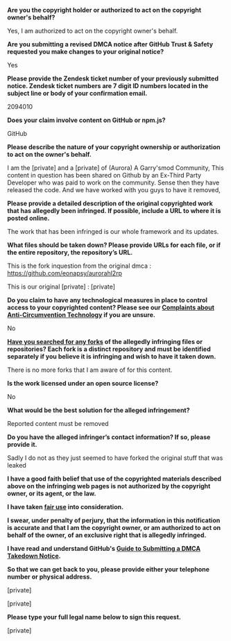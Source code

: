 **Are you the copyright holder or authorized to act on the copyright owner's behalf?**

Yes, I am authorized to act on the copyright owner's behalf.

**Are you submitting a revised DMCA notice after GitHub Trust & Safety requested you make changes to your original notice?**

Yes

**Please provide the Zendesk ticket number of your previously submitted notice. Zendesk ticket numbers are 7 digit ID numbers located in the subject line or body of your confirmation email.**

2094010

**Does your claim involve content on GitHub or npm.js?**

GitHub

**Please describe the nature of your copyright ownership or authorization to act on the owner's behalf.**

I am the [private] and a [private] of (Aurora) A Garry'smod Community, This content in question has been shared on Github by an Ex-Third Party Developer who was paid to work on the community. Sense then they have released the code. And we have worked with you guys to have it removed,

**Please provide a detailed description of the original copyrighted work that has allegedly been infringed. If possible, include a URL to where it is posted online.**

The work that has been infringed is our whole framework and its updates.

**What files should be taken down? Please provide URLs for each file, or if the entire repository, the repository’s URL.**

This is the fork inquestion from the original dmca : https://github.com/eonapsy/aurorahl2rp

This is our original [private] : [private]

**Do you claim to have any technological measures in place to control access to your copyrighted content? Please see our <a href="https://docs.github.com/articles/guide-to-submitting-a-dmca-takedown-notice#complaints-about-anti-circumvention-technology">Complaints about Anti-Circumvention Technology</a> if you are unsure.**

No

**<a href="https://docs.github.com/articles/dmca-takedown-policy#b-what-about-forks-or-whats-a-fork">Have you searched for any forks</a> of the allegedly infringing files or repositories? Each fork is a distinct repository and must be identified separately if you believe it is infringing and wish to have it taken down.**

There is no more forks that I am aware of for this content.

**Is the work licensed under an open source license?**

No

**What would be the best solution for the alleged infringement?**

Reported content must be removed

**Do you have the alleged infringer’s contact information? If so, please provide it.**

Sadly I do not as they just seemed to have forked the original stuff that was leaked

**I have a good faith belief that use of the copyrighted materials described above on the infringing web pages is not authorized by the copyright owner, or its agent, or the law.**

**I have taken <a href="https://www.lumendatabase.org/topics/22">fair use</a> into consideration.**

**I swear, under penalty of perjury, that the information in this notification is accurate and that I am the copyright owner, or am authorized to act on behalf of the owner, of an exclusive right that is allegedly infringed.**

**I have read and understand GitHub's <a href="https://docs.github.com/articles/guide-to-submitting-a-dmca-takedown-notice/">Guide to Submitting a DMCA Takedown Notice</a>.**

**So that we can get back to you, please provide either your telephone number or physical address.**

[private]

[private]

**Please type your full legal name below to sign this request.**

[private]
